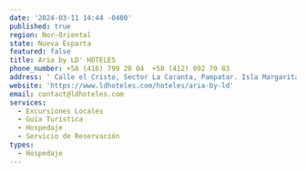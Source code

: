 ```yaml
---
date: '2024-03-11 14:44 -0400'
published: true
region: Nor-Oriental
state: Nueva Esparta
featured: false
title: Aria by LD' HOTELES
phone_number: +58 (416) 799 28 04  +58 (412) 092 70 83
address: ' Calle el Cristo, Sector La Caranta, Pampatar. Isla Margarita. Estado Nueva Esparta - Venezuela'
website: 'https://www.ldhoteles.com/hoteles/aria-by-ld'
email: contact@ldhoteles.com
services:
  - Excursiones Locales
  - Guía Turística
  - Hospedaje
  - Servicio de Reservación
types:
  - Hospedaje
---
```


